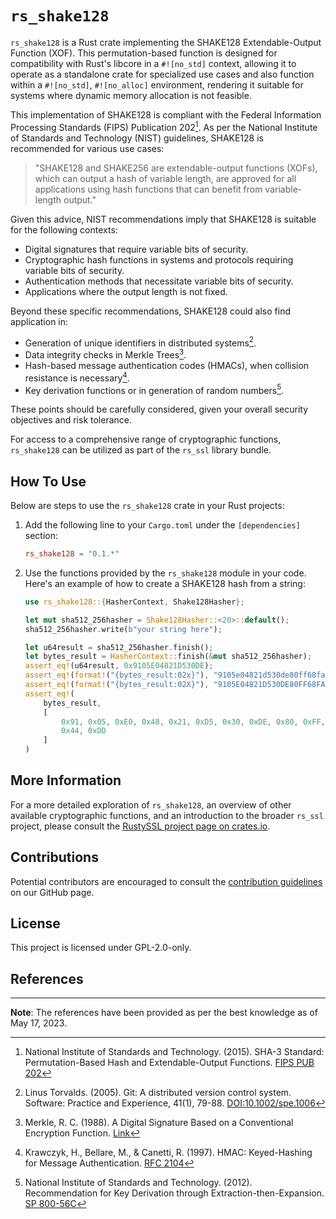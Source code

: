 # `rs_shake128`

`rs_shake128` is a Rust crate implementing the SHAKE128 Extendable-Output Function (XOF). This permutation-based function is designed for compatibility with Rust's libcore in a `#![no_std]` context, allowing it to operate as a standalone crate for specialized use cases and also function within a `#![no_std]`, `#![no_alloc]` environment, rendering it suitable for systems where dynamic memory allocation is not feasible.

This implementation of SHAKE128 is compliant with the Federal Information Processing Standards (FIPS) Publication 202[^1]. As per the National Institute of Standards and Technology (NIST) guidelines, SHAKE128 is recommended for various use cases:

> "SHAKE128 and SHAKE256 are extendable-output functions (XOFs), which can output a hash of variable length, are approved for all applications using hash functions that can benefit from variable-length output."

Given this advice, NIST recommendations imply that SHAKE128 is suitable for the following contexts:

- Digital signatures that require variable bits of security.
- Cryptographic hash functions in systems and protocols requiring variable bits of security.
- Authentication methods that necessitate variable bits of security.
- Applications where the output length is not fixed.

Beyond these specific recommendations, SHAKE128 could also find application in:

- Generation of unique identifiers in distributed systems[^2].
- Data integrity checks in Merkle Trees[^4].
- Hash-based message authentication codes (HMACs), when collision resistance is necessary[^3].
- Key derivation functions or in generation of random numbers[^6].

These points should be carefully considered, given your overall security objectives and risk tolerance.

For access to a comprehensive range of cryptographic functions, `rs_shake128` can be utilized as part of the `rs_ssl` library bundle.

## How To Use

Below are steps to use the `rs_shake128` crate in your Rust projects:

1. Add the following line to your `Cargo.toml` under the `[dependencies]` section:

    ```toml
    rs_shake128 = "0.1.*"
    ```
   
3. Use the functions provided by the `rs_shake128` module in your code. Here's an example of how to create a SHAKE128 hash from a string:

    ```rust
    use rs_shake128::{HasherContext, Shake128Hasher};
    
    let mut sha512_256hasher = Shake128Hasher::<20>::default();
    sha512_256hasher.write(b"your string here");
    
    let u64result = sha512_256hasher.finish();
    let bytes_result = HasherContext::finish(&mut sha512_256hasher);
    assert_eq!(u64result, 0x9105E04821D530DE);
    assert_eq!(format!("{bytes_result:02x}"), "9105e04821d530de80ff68fac42a0fe164c744dd");
    assert_eq!(format!("{bytes_result:02X}"), "9105E04821D530DE80FF68FAC42A0FE164C744DD");
    assert_eq!(
        bytes_result,
        [
            0x91, 0x05, 0xE0, 0x48, 0x21, 0xD5, 0x30, 0xDE, 0x80, 0xFF, 0x68, 0xFA, 0xC4, 0x2A, 0x0F, 0xE1, 0x64, 0xC7,
            0x44, 0xDD
        ]
    )
    ```

## More Information

For a more detailed exploration of `rs_shake128`, an overview of other available cryptographic functions, and an introduction to the broader `rs_ssl` project, please consult the [RustySSL project page on crates.io](https://crates.io/crates/rs_ssl).

## Contributions
Potential contributors are encouraged to consult the [contribution guidelines](https://github.com/RustySSL/rs_ssl/CONTRIBUTING.md) on our GitHub page.

## License

This project is licensed under GPL-2.0-only.

## References

[^1]: National Institute of Standards and Technology. (2015). SHA-3 Standard: Permutation-Based Hash and Extendable-Output Functions. [FIPS PUB 202](https://nvlpubs.nist.gov/nistpubs/FIPS/NIST.FIPS.202.pdf)

[^2]: Linus Torvalds. (2005). Git: A distributed version control system. Software: Practice and Experience, 41(1), 79-88. [DOI:10.1002/spe.1006](https://doi.org/10.1002/spe.1006)

[^3]: Krawczyk, H., Bellare, M., & Canetti, R. (1997). HMAC: Keyed-Hashing for Message Authentication. [RFC 2104](https://tools.ietf.org/html/rfc2104)

[^4]: Merkle, R. C. (1988). A Digital Signature Based on a Conventional Encryption Function. [Link](https://link.springer.com/content/pdf/10.1007/3-540-45961-8_24.pdf)

[^6]: National Institute of Standards and Technology. (2012). Recommendation for Key Derivation through Extraction-then-Expansion. [SP 800-56C](https://nvlpubs.nist.gov/nistpubs/SpecialPublications/NIST.SP.800-56Cr1.pdf)

---
**Note**: The references have been provided as per the best knowledge as of May 17, 2023.
